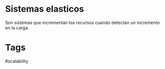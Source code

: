 # Sistemas elasticos
Son sistemas que incrementan los recursos cuando detectan un incremento en la carga.

# Tags
#scalability 